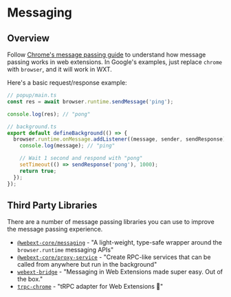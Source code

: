 # Messaging

## Overview

Follow [Chrome's message passing guide](https://developer.chrome.com/docs/extensions/mv3/messaging/) to understand how message passing works in web extensions. In Google's examples, just replace `chrome` with `browser`, and it will work in WXT.

Here's a basic request/response example:

```ts
// popup/main.ts
const res = await browser.runtime.sendMessage('ping');

console.log(res); // "pong"
```

```ts
// background.ts
export default defineBackground(() => {
  browser.runtime.onMessage.addListener((message, sender, sendResponse) => {
    console.log(message); // "ping"

    // Wait 1 second and respond with "pong"
    setTimeout(() => sendResponse('pong'), 1000);
    return true;
  });
});
```

## Third Party Libraries

There are a number of message passing libraries you can use to improve the message passing experience.

- [`@webext-core/messaging`](https://webext-core.aklinker1.io/guide/messaging/) - "A light-weight, type-safe wrapper around the `browser.runtime` messaging APIs"
- [`@webext-core/proxy-service`](https://webext-core.aklinker1.io/guide/proxy-service/) - "Create RPC-like services that can be called from anywhere but run in the background"
- [`webext-bridge`](https://github.com/zikaari/webext-bridge) - "Messaging in Web Extensions made super easy. Out of the box."
- [`trpc-chrome`](https://www.npmjs.com/package/trpc-chrome) - "tRPC adapter for Web Extensions 🧩"
